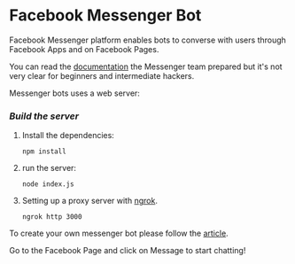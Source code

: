 # Facebook Messenger Bot

Facebook Messenger platform enables bots to converse with users through Facebook Apps and on Facebook Pages. 

You can read the  [documentation](https://developers.facebook.com/docs/messenger-platform/quickstart) the Messenger team prepared but it's not very clear for beginners and intermediate hackers. 


Messenger bots uses a web server:

### *Build the server*

1. Install the dependencies:

    ```
    npm install
    ```

2. run the server:

    ```
    node index.js
    ```

3. Setting up a proxy server with [ngrok](https://ngrok.com/).	

   ```
   ngrok http 3000

   ```


To create your own messenger bot please follow the [article](https://medium.com/crowdbotics/how-to-create-your-very-own-facebook-messenger-bot-with-dialogflow-and-node-js-in-just-one-day-f5f2f5792be5). 

Go to the Facebook Page and click on Message to start chatting!

